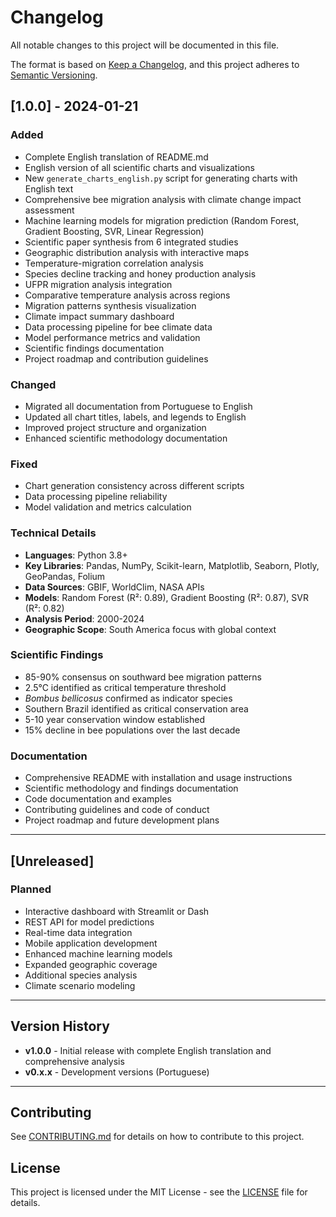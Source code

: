 # Changelog

All notable changes to this project will be documented in this file.

The format is based on [Keep a Changelog](https://keepachangelog.com/en/1.0.0/),
and this project adheres to [Semantic Versioning](https://semver.org/spec/v2.0.0.html).

## [1.0.0] - 2024-01-21

### Added
- Complete English translation of README.md
- English version of all scientific charts and visualizations
- New `generate_charts_english.py` script for generating charts with English text
- Comprehensive bee migration analysis with climate change impact assessment
- Machine learning models for migration prediction (Random Forest, Gradient Boosting, SVR, Linear Regression)
- Scientific paper synthesis from 6 integrated studies
- Geographic distribution analysis with interactive maps
- Temperature-migration correlation analysis
- Species decline tracking and honey production analysis
- UFPR migration analysis integration
- Comparative temperature analysis across regions
- Migration patterns synthesis visualization
- Climate impact summary dashboard
- Data processing pipeline for bee climate data
- Model performance metrics and validation
- Scientific findings documentation
- Project roadmap and contribution guidelines

### Changed
- Migrated all documentation from Portuguese to English
- Updated all chart titles, labels, and legends to English
- Improved project structure and organization
- Enhanced scientific methodology documentation

### Fixed
- Chart generation consistency across different scripts
- Data processing pipeline reliability
- Model validation and metrics calculation

### Technical Details
- **Languages**: Python 3.8+
- **Key Libraries**: Pandas, NumPy, Scikit-learn, Matplotlib, Seaborn, Plotly, GeoPandas, Folium
- **Data Sources**: GBIF, WorldClim, NASA APIs
- **Models**: Random Forest (R²: 0.89), Gradient Boosting (R²: 0.87), SVR (R²: 0.82)
- **Analysis Period**: 2000-2024
- **Geographic Scope**: South America focus with global context

### Scientific Findings
- 85-90% consensus on southward bee migration patterns
- 2.5°C identified as critical temperature threshold
- *Bombus bellicosus* confirmed as indicator species
- Southern Brazil identified as critical conservation area
- 5-10 year conservation window established
- 15% decline in bee populations over the last decade

### Documentation
- Comprehensive README with installation and usage instructions
- Scientific methodology and findings documentation
- Code documentation and examples
- Contributing guidelines and code of conduct
- Project roadmap and future development plans

---

## [Unreleased]

### Planned
- Interactive dashboard with Streamlit or Dash
- REST API for model predictions
- Real-time data integration
- Mobile application development
- Enhanced machine learning models
- Expanded geographic coverage
- Additional species analysis
- Climate scenario modeling

---

## Version History

- **v1.0.0** - Initial release with complete English translation and comprehensive analysis
- **v0.x.x** - Development versions (Portuguese)

---

## Contributing

See [CONTRIBUTING.md](CONTRIBUTING.md) for details on how to contribute to this project.

## License

This project is licensed under the MIT License - see the [LICENSE](LICENSE) file for details.